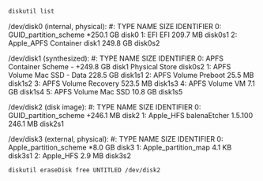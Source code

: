 
```sh
diskutil list
```

/dev/disk0 (internal, physical):
   #:                       TYPE NAME                    SIZE       IDENTIFIER
   0:      GUID_partition_scheme                        *250.1 GB   disk0
   1:                        EFI EFI                     209.7 MB   disk0s1
   2:                 Apple_APFS Container disk1         249.8 GB   disk0s2

/dev/disk1 (synthesized):
   #:                       TYPE NAME                    SIZE       IDENTIFIER
   0:      APFS Container Scheme -                      +249.8 GB   disk1
                                 Physical Store disk0s2
   1:                APFS Volume Mac SSD - Data          228.5 GB   disk1s1
   2:                APFS Volume Preboot                 25.5 MB    disk1s2
   3:                APFS Volume Recovery                523.5 MB   disk1s3
   4:                APFS Volume VM                      7.1 GB     disk1s4
   5:                APFS Volume Mac SSD                 10.8 GB    disk1s5

/dev/disk2 (disk image):
   #:                       TYPE NAME                    SIZE       IDENTIFIER
   0:      GUID_partition_scheme                        +246.1 MB   disk2
   1:                  Apple_HFS balenaEtcher 1.5.100    246.1 MB   disk2s1

/dev/disk3 (external, physical):
   #:                       TYPE NAME                    SIZE       IDENTIFIER
   0:     Apple_partition_scheme                        *8.0 GB     disk3
   1:        Apple_partition_map                         4.1 KB     disk3s1
   2:                  Apple_HFS                         2.9 MB     disk3s2

```sh
diskutil eraseDisk free UNTITLED /dev/disk2
```
